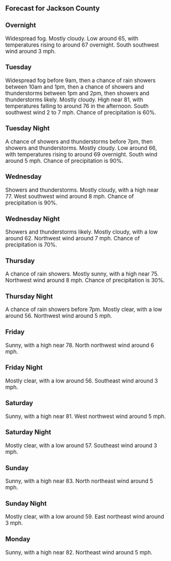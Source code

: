 <div>
   <h2>Forecast for Jackson County</h2>
   <p>
      <div style="font-size:120%">
         <h3>Overnight</h3>Widespread fog. Mostly cloudy. Low around 65, with temperatures rising to around 67 overnight. South southwest wind around
         3 mph.<br></div>
   </p>
   <p>
      <div style="font-size:120%">
         <h3>Tuesday</h3>Widespread fog before 9am, then a chance of rain showers between 10am and 1pm, then a chance of showers and thunderstorms
         between 1pm and 2pm, then showers and thunderstorms likely. Mostly cloudy. High near 81, with temperatures falling to around
         76 in the afternoon. South southwest wind 2 to 7 mph. Chance of precipitation is 60%.<br></div>
   </p>
   <p>
      <div style="font-size:120%">
         <h3>Tuesday Night</h3>A chance of showers and thunderstorms before 7pm, then showers and thunderstorms. Mostly cloudy. Low around 66, with temperatures
         rising to around 69 overnight. South wind around 5 mph. Chance of precipitation is 90%.<br></div>
   </p>
   <p>
      <div style="font-size:120%">
         <h3>Wednesday</h3>Showers and thunderstorms. Mostly cloudy, with a high near 77. West southwest wind around 8 mph. Chance of precipitation is
         90%.<br></div>
   </p>
   <p>
      <div style="font-size:120%">
         <h3>Wednesday Night</h3>Showers and thunderstorms likely. Mostly cloudy, with a low around 62. Northwest wind around 7 mph. Chance of precipitation
         is 70%.<br></div>
   </p>
   <p>
      <div style="font-size:120%">
         <h3>Thursday</h3>A chance of rain showers. Mostly sunny, with a high near 75. Northwest wind around 8 mph. Chance of precipitation is 30%.<br></div>
   </p>
   <p>
      <div style="font-size:120%">
         <h3>Thursday Night</h3>A chance of rain showers before 7pm. Mostly clear, with a low around 56. Northwest wind around 5 mph.<br></div>
   </p>
   <p>
      <div style="font-size:120%">
         <h3>Friday</h3>Sunny, with a high near 78. North northwest wind around 6 mph.<br></div>
   </p>
   <p>
      <div style="font-size:120%">
         <h3>Friday Night</h3>Mostly clear, with a low around 56. Southeast wind around 3 mph.<br></div>
   </p>
   <p>
      <div style="font-size:120%">
         <h3>Saturday</h3>Sunny, with a high near 81. West northwest wind around 5 mph.<br></div>
   </p>
   <p>
      <div style="font-size:120%">
         <h3>Saturday Night</h3>Mostly clear, with a low around 57. Southeast wind around 3 mph.<br></div>
   </p>
   <p>
      <div style="font-size:120%">
         <h3>Sunday</h3>Sunny, with a high near 83. North northeast wind around 5 mph.<br></div>
   </p>
   <p>
      <div style="font-size:120%">
         <h3>Sunday Night</h3>Mostly clear, with a low around 59. East northeast wind around 3 mph.<br></div>
   </p>
   <p>
      <div style="font-size:120%">
         <h3>Monday</h3>Sunny, with a high near 82. Northeast wind around 5 mph.<br></div>
   </p>
</div>